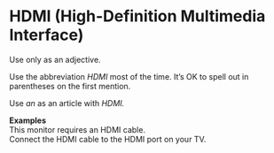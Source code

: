 ﻿# HDMI (High-Definition Multimedia Interface)

Use only as an adjective. 

Use the abbreviation *HDMI* most of the time. It’s OK to spell out in parentheses on the first mention.

Use *an* as an article with *HDMI.*

**Examples**  
This monitor requires an HDMI cable.  
Connect the HDMI cable to the HDMI port on your TV.
